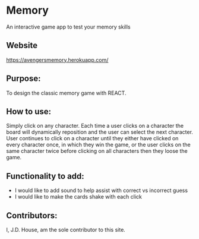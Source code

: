 # Memory
An interactive game app to test your memory skills

## Website
https://avengersmemory.herokuapp.com/

## Purpose:
To design the classic memory game with REACT.

## How to use:
Simply click on any character.  Each time a user clicks on a character the board will dynamically reposition and the user can select the next character.  User continues to click on a character until they either have clicked on every character once, in which they win the game, or the user clicks on the same character twice before clicking on all characters then they loose the game.

## Functionality to add:
* I would like to add sound to help assist with correct vs incorrect guess
* I would like to make the cards shake with each click

## Contributors:
I, J.D. House, am the sole contributor to this site.
